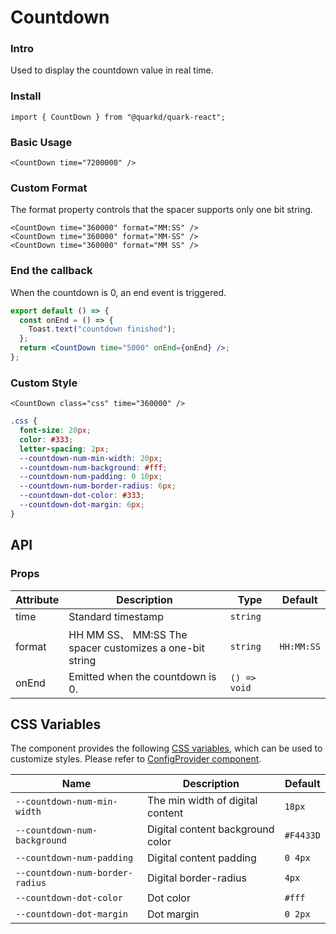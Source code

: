 # Countdown

### Intro

Used to display the countdown value in real time.

### Install

```tsx
import { CountDown } from "@quarkd/quark-react";
```

### Basic Usage

```tsx
<CountDown time="7200000" />
```

### Custom Format

The format property controls that the spacer supports only one bit string.

```tsx
<CountDown time="360000" format="MM:SS" />
<CountDown time="360000" format="MM-SS" />
<CountDown time="360000" format="MM SS" />
```

### End the callback

When the countdown is 0, an end event is triggered.

```jsx
export default () => {
  const onEnd = () => {
    Toast.text("countdown finished");
  };
  return <CountDown time="5000" onEnd={onEnd} />;
};
```

### Custom Style

```tsx
<CountDown class="css" time="360000" />
```

```css
.css {
  font-size: 20px;
  color: #333;
  letter-spacing: 2px;
  --countdown-num-min-width: 20px;
  --countdown-num-background: #fff;
  --countdown-num-padding: 0 10px;
  --countdown-num-border-radius: 6px;
  --countdown-dot-color: #333;
  --countdown-dot-margin: 6px;
}
```

## API

### Props

| Attribute | Description                                             | Type         | Default    |
| --------- | ------------------------------------------------------- | ------------ | ---------- |
| time      | Standard timestamp                                      | `string`     |
| format    | HH MM SS、 MM:SS The spacer customizes a one-bit string | `string`     | `HH:MM:SS` |
| onEnd     | Emitted when the countdown is 0.                        | `() => void` |

## CSS Variables

The component provides the following [CSS variables](https://developer.mozilla.org/zh-CN/docs/Web/CSS/Using_CSS_custom_properties), which can be used to customize styles. Please refer to [ConfigProvider component](#/zh-CN/guide/theme).

| Name                            | Description                      | Default   |
| ------------------------------- | -------------------------------- | --------- |
| `--countdown-num-min-width`     | The min width of digital content | `18px`    |
| `--countdown-num-background`    | Digital content background color | `#F4433D` |
| `--countdown-num-padding`       | Digital content padding          | `0 4px`   |
| `--countdown-num-border-radius` | Digital border-radius            | `4px`     |
| `--countdown-dot-color`         | Dot color                        | `#fff`    |
| `--countdown-dot-margin`        | Dot margin                       | `0 2px`   |
